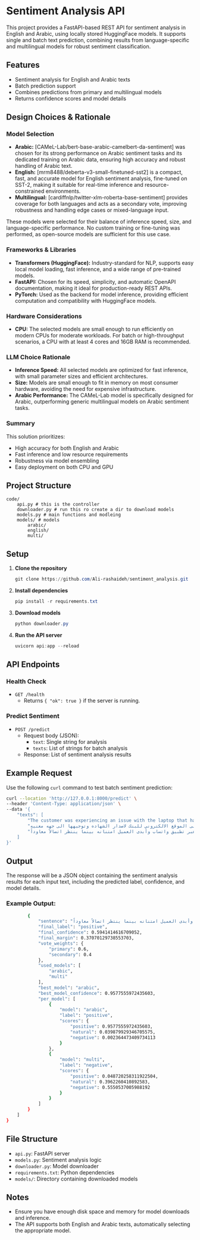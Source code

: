 # Sentiment Analysis API

This project provides a FastAPI-based REST API for sentiment analysis in English and Arabic, using locally stored HuggingFace models. It supports single and batch text prediction, combining results from language-specific and multilingual models for robust sentiment classification.

## Features
- Sentiment analysis for English and Arabic texts
- Batch prediction support
- Combines predictions from primary and multilingual models
- Returns confidence scores and model details

## Design Choices & Rationale

### Model Selection
- **Arabic:** [CAMeL-Lab/bert-base-arabic-camelbert-da-sentiment] was chosen for its strong performance on Arabic sentiment tasks and its dedicated training on Arabic data, ensuring high accuracy and robust handling of Arabic text.
- **English:** [mrm8488/deberta-v3-small-finetuned-sst2] is a compact, fast, and accurate model for English sentiment analysis, fine-tuned on SST-2, making it suitable for real-time inference and resource-constrained environments.
- **Multilingual:** [cardiffnlp/twitter-xlm-roberta-base-sentiment] provides coverage for both languages and acts as a secondary vote, improving robustness and handling edge cases or mixed-language input.

These models were selected for their balance of inference speed, size, and language-specific performance. No custom training or fine-tuning was performed, as open-source models are sufficient for this use case.

### Frameworks & Libraries
- **Transformers (HuggingFace):** Industry-standard for NLP, supports easy local model loading, fast inference, and a wide range of pre-trained models.
- **FastAPI:** Chosen for its speed, simplicity, and automatic OpenAPI documentation, making it ideal for production-ready REST APIs.
- **PyTorch:** Used as the backend for model inference, providing efficient computation and compatibility with HuggingFace models.

### Hardware Considerations
- **CPU:** The selected models are small enough to run efficiently on modern CPUs for moderate workloads. For batch or high-throughput scenarios, a CPU with at least 4 cores and 16GB RAM is recommended.


### LLM Choice Rationale
- **Inference Speed:** All selected models are optimized for fast inference, with small parameter sizes and efficient architectures.
- **Size:** Models are small enough to fit in memory on most consumer hardware, avoiding the need for expensive infrastructure.
- **Arabic Performance:** The CAMeL-Lab model is specifically designed for Arabic, outperforming generic multilingual models on Arabic sentiment tasks.

### Summary
This solution prioritizes:
- High accuracy for both English and Arabic
- Fast inference and low resource requirements
- Robustness via model ensembling
- Easy deployment on both CPU and GPU

## Project Structure

```
code/
    api.py # this is the controller
    downloader.py # run this ro create a dir to download models
    models.py # main functions and modleing
    models/ # models
        arabic/
        english/
        multi/
```
## Setup

1. **Clone the repository**
   ```powershell
   git clone https://github.com/Ali-rashaideh/sentiment_analysis.git
   ```
2. **Install dependencies**
   
   ```powershell
   pip install -r requirements.txt
   ```

3. **Download models**
   
   ```powershell
   python downloader.py
   ```

4. **Run the API server**
   
   ```powershell
   uvicorn api:app --reload
   ```

## API Endpoints

### Health Check
- `GET /health`
  - Returns `{ "ok": true }` if the server is running.

### Predict Sentiment
- `POST /predict`
  - Request body (JSON):
    - `text`: Single string for analysis
    - `texts`: List of strings for batch analysis
  - Response: List of sentiment analysis results

## Example Request

Use the following `curl` command to test batch sentiment prediction:

```bash
curl --location 'http://127.0.0.1:8000/predict' \
--header 'Content-Type: application/json' \
--data '{
    "texts": [
        "The customer was experiencing an issue with the laptop that has not been resolved yet after several attempts, and an appointment was scheduled to follow up on the case next Sunday",
        "تواصل العميل مع مركز خدمه العملاء للحصول على شهاده رصيد حسابها. تم توجيهها الى الموقع الالكتروني للبنك لاصدار الشهاده وتوجيهها الى جهه معنيه",
        "كان العميل يواجه صعوبة في سماع الوكيل أثناء المكالمة بسبب انخفاض مستوى الصوت. وافق الوكيل على إرسال رسالة نصية عبر تطبيق واتساب وأبدى العميل امتنانه بينما ينتظر اتصالاً معاوداً"
    ]
}'
```

## Output
The response will be a JSON object containing the sentiment analysis results for each input text, including the predicted label, confidence, and model details.
### Example Output:
```bash
        {
            "sentence": "كان العميل يواجه صعوبة في سماع الوكيل أثناء المكالمة بسبب انخفاض مستوى الصوت. وافق الوكيل على إرسال رسالة نصية عبر تطبيق واتساب وأبدى العميل امتنانه بينما ينتظر اتصالاً معاوداً",
            "final_label": "positive",
            "final_confidence": 0.5941414616709052,
            "final_margin": 0.37070129738553703,
            "vote_weights": {
                "primary": 0.6,
                "secondary": 0.4
            },
            "used_models": [
                "arabic",
                "multi"
            ],
            "best_model": "arabic",
            "best_model_confidence": 0.9577555972435603,
            "per_model": [
                {
                    "model": "arabic",
                    "label": "positive",
                    "scores": {
                        "positive": 0.9577555972435603,
                        "natural": 0.039879929346705575,
                        "negative": 0.002364473409734113
                    }
                },
                {
                    "model": "multi",
                    "label": "negative",
                    "scores": {
                        "positive": 0.048720258311922504,
                        "natural": 0.3962260410892583,
                        "negative": 0.5550537005988192
                    }
                }
            ]
        }
    ]
}
```

## File Structure
- `api.py`: FastAPI server
- `models.py`: Sentiment analysis logic
- `downloader.py`: Model downloader
- `requirements.txt`: Python dependencies
- `models/`: Directory containing downloaded models

## Notes
- Ensure you have enough disk space and memory for model downloads and inference.
- The API supports both English and Arabic texts, automatically selecting the appropriate model.
